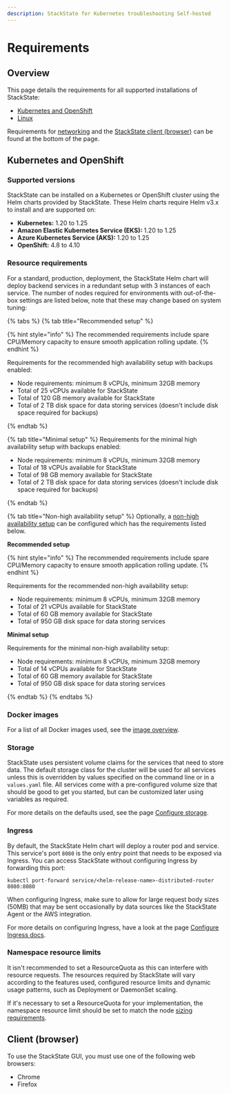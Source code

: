 ```yaml
---
description: StackState for Kubernetes troubleshooting Self-hosted
---
```


# Requirements

## Overview

This page details the requirements for all supported installations of StackState:

* [Kubernetes and OpenShift](#kubernetes-and-openshift)
* [Linux](#linux)

Requirements for [networking](#networking) and the [StackState client \(browser\)](#client-browser) can be found at the bottom of the page.

## Kubernetes and OpenShift

### Supported versions

StackState can be installed on a Kubernetes or OpenShift cluster using the Helm charts provided by StackState. These Helm charts require Helm v3.x to install and are supported on:
* **Kubernetes:** 1.20 to 1.25
* **Amazon Elastic Kubernetes Service (EKS):** 1.20 to 1.25
* **Azure Kubernetes Service (AKS):** 1.20 to 1.25
* **OpenShift:** 4.8 to 4.10

### Resource requirements

For a standard, production, deployment, the StackState Helm chart will deploy backend services in a redundant setup with 3 instances of each service. The number of nodes required for environments with out-of-the-box settings are listed below, note that these may change based on system tuning:

{% tabs %}
{% tab title="Recommended setup" %}

{% hint style="info" %}
The recommended requirements include spare CPU/Memory capacity to ensure smooth application rolling update.
{% endhint %}

Requirements for the recommended high availability setup with backups enabled:

* Node requirements: minimum 8 vCPUs, minimum 32GB memory
* Total of 25 vCPUs available for StackState
* Total of 120 GB memory available for StackState
* Total of 2 TB disk space for data storing services (doesn't include disk space required for backups)

{% endtab %}

{% tab title="Minimal setup" %}
Requirements for the minimal high availability setup with backups enabled:

* Node requirements: minimum 8 vCPUs, minimum 32GB memory
* Total of 18 vCPUs available for StackState
* Total of 98 GB memory available for StackState
* Total of 2 TB disk space for data storing services (doesn't include disk space required for backups)

{% endtab %}

{% tab title="Non-high availability setup" %}
Optionally, a [non-high availability setup](/setup/install-stackstate/kubernetes_openshift/non_high_availability_setup.md) can be configured which has the requirements listed below.

**Recommended setup** 

{% hint style="info" %}
The recommended requirements include spare CPU/Memory capacity to ensure smooth application rolling update.
{% endhint %}

Requirements for the recommended non-high availability setup:

* Node requirements: minimum 8 vCPUs, minimum 32GB memory
* Total of 21 vCPUs available for StackState
* Total of 60 GB memory available for StackState
* Total of 950 GB disk space for data storing services

**Minimal setup**

Requirements for the minimal non-high availability setup:

* Node requirements: minimum 8 vCPUs, minimum 32GB memory
* Total of 14 vCPUs available for StackState
* Total of 60 GB memory available for StackState
* Total of 950 GB disk space for data storing services

{% endtab %}
{% endtabs %}

### Docker images

For a list of all Docker images used, see the [image overview](/setup/install-stackstate/kubernetes_openshift/install-from-custom-image-registry.md).

### Storage

StackState uses persistent volume claims for the services that need to store data. The default storage class for the cluster will be used for all services unless this is overridden by values specified on the command line or in a `values.yaml` file. All services come with a pre-configured volume size that should be good to get you started, but can be customized later using variables as required.

For more details on the defaults used, see the page [Configure storage](/setup/install-stackstate/kubernetes_openshift/storage.md).

### Ingress

By default, the StackState Helm chart will deploy a router pod and service. This service's port `8080` is the only entry point that needs to be exposed via Ingress. You can access StackState without configuring Ingress by forwarding this port:

```text
kubectl port-forward service/<helm-release-name>-distributed-router 8080:8080
```

When configuring Ingress, make sure to allow for large request body sizes \(50MB\) that may be sent occasionally by data sources like the StackState Agent or the AWS integration.

For more details on configuring Ingress, have a look at the page [Configure Ingress docs](/setup/install-stackstate/kubernetes_openshift/ingress.md).

### Namespace resource limits

It isn't recommended to set a ResourceQuota as this can interfere with resource requests. The resources required by StackState will vary according to the features used, configured resource limits and dynamic usage patterns, such as Deployment or DaemonSet scaling.

If it's necessary to set a ResourceQuota for your implementation, the namespace resource limit should be set to match the node [sizing requirements](requirements.md#resource-requirements).
## Client \(browser\)

To use the StackState GUI, you must use one of the following web browsers:

* Chrome
* Firefox
